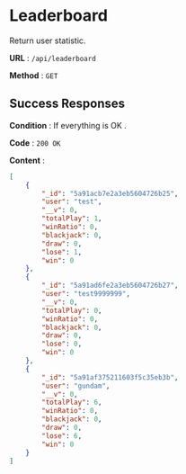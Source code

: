 # Leaderboard

Return user statistic.

**URL** : `/api/leaderboard`

**Method** : `GET`

## Success Responses

**Condition** : If everything is OK .

**Code** : `200 OK`

**Content** : 
```json
[
    {
        "_id": "5a91acb7e2a3eb5604726b25",
        "user": "test",
        "__v": 0,
        "totalPlay": 1,
        "winRatio": 0,
        "blackjack": 0,
        "draw": 0,
        "lose": 1,
        "win": 0
    },
    {
        "_id": "5a91ad6fe2a3eb5604726b27",
        "user": "test9999999",
        "__v": 0,
        "totalPlay": 0,
        "winRatio": 0,
        "blackjack": 0,
        "draw": 0,
        "lose": 0,
        "win": 0
    },
    {
        "_id": "5a91af375211603f5c35eb3b",
        "user": "gundam",
        "__v": 0,
        "totalPlay": 6,
        "winRatio": 0,
        "blackjack": 0,
        "draw": 0,
        "lose": 6,
        "win": 0
    }
]
```
